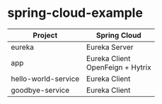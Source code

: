 # spring-cloud-example
|Project|Spring Cloud|
|---|---|
|eureka|Eureka Server|
|app|Eureka Client<br/>OpenFeign + Hytrix|
|hello-world-service|Eureka Client|
|goodbye-service|Eureka Client|

